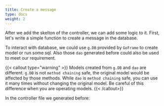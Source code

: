 ```yaml
---
title: Create a message
type: docs
weight: 2
---
```


After we add the skelton of the controller, we can add some logic to it. First, let's write a simple function to create a message in the database.

To interact with database, we could use `g.DB` provided by `GoFrame` to create model or run some sql. Also those `dao` generated before could also be used to meet our requirement.

{{< callout type="warning" >}}
Models created from `g.DB` and `dao` are different. `g.DB` is not `method chaining` safe, the original model would be affected by those methods. While `dao` is `method chaining` safe, you can use it many times without changing the original model. Be careful of this difference when you are operating models.
{{< /callout>}}

In the controller file we generated before:
```go

```